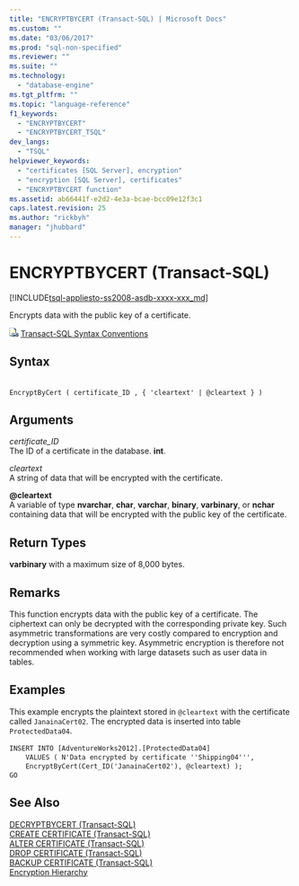 ```yaml
---
title: "ENCRYPTBYCERT (Transact-SQL) | Microsoft Docs"
ms.custom: ""
ms.date: "03/06/2017"
ms.prod: "sql-non-specified"
ms.reviewer: ""
ms.suite: ""
ms.technology: 
  - "database-engine"
ms.tgt_pltfrm: ""
ms.topic: "language-reference"
f1_keywords: 
  - "ENCRYPTBYCERT"
  - "ENCRYPTBYCERT_TSQL"
dev_langs: 
  - "TSQL"
helpviewer_keywords: 
  - "certificates [SQL Server], encryption"
  - "encryption [SQL Server], certificates"
  - "ENCRYPTBYCERT function"
ms.assetid: ab66441f-e2d2-4e3a-bcae-bcc09e12f3c1
caps.latest.revision: 25
ms.author: "rickbyh"
manager: "jhubbard"
---
```

# ENCRYPTBYCERT (Transact-SQL)
[!INCLUDE[tsql-appliesto-ss2008-asdb-xxxx-xxx_md](../../relational-databases/import-export/includes/tsql-appliesto-ss2008-asdb-xxxx-xxx-md.md)]

  Encrypts data with the public key of a certificate.  
  
 ![Topic link icon](../../database-engine/configure/windows/media/topic-link.gif "Topic link icon") [Transact-SQL Syntax Conventions](../Topic/Transact-SQL%20Syntax%20Conventions%20\(Transact-SQL\).md)  
  
## Syntax  
  
```  
  
EncryptByCert ( certificate_ID , { 'cleartext' | @cleartext } )  
```  
  
## Arguments  
 *certificate_ID*  
 The ID of a certificate in the database. **int**.  
  
 *cleartext*  
 A string of data that will be encrypted with the certificate.  
  
 **@cleartext**  
 A variable of type **nvarchar**, **char**, **varchar**, **binary**, **varbinary**, or **nchar** containing data that will be encrypted with the public key of the certificate.  
  
## Return Types  
 **varbinary** with a maximum size of 8,000 bytes.  
  
## Remarks  
 This function encrypts data with the public key of a certificate. The ciphertext can only be decrypted with the corresponding private key. Such asymmetric transformations are very costly compared to encryption and decryption using a symmetric key. Asymmetric encryption is therefore not recommended when working with large datasets such as user data in tables.  
  
## Examples  
 This example encrypts the plaintext stored in `@cleartext` with the certificate called `JanainaCert02`. The encrypted data is inserted into table `ProtectedData04`.  
  
```  
INSERT INTO [AdventureWorks2012].[ProtectedData04]   
    VALUES ( N'Data encrypted by certificate ''Shipping04''',  
    EncryptByCert(Cert_ID('JanainaCert02'), @cleartext) );  
GO  
```  
  
## See Also  
 [DECRYPTBYCERT &#40;Transact-SQL&#41;](../../t-sql/functions/decryptbycert-transact-sql.md)   
 [CREATE CERTIFICATE &#40;Transact-SQL&#41;](../../t-sql/statements/create-certificate-transact-sql.md)   
 [ALTER CERTIFICATE &#40;Transact-SQL&#41;](../../t-sql/statements/alter-certificate-transact-sql.md)   
 [DROP CERTIFICATE &#40;Transact-SQL&#41;](../../t-sql/statements/drop-certificate-transact-sql.md)   
 [BACKUP CERTIFICATE &#40;Transact-SQL&#41;](../../t-sql/statements/backup-certificate-transact-sql.md)   
 [Encryption Hierarchy](../../relational-databases/security/encryption/encryption-hierarchy.md)  
  
  